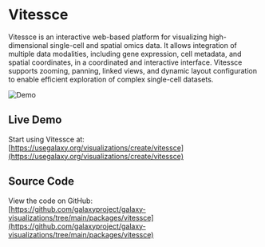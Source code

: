 # Vitessce

Vitessce is an interactive web-based platform for visualizing high-dimensional single-cell and spatial omics data. It allows integration of multiple data modalities, including gene expression, cell metadata, and spatial coordinates, in a coordinated and interactive interface. Vitessce supports zooming, panning, linked views, and dynamic layout configuration to enable efficient exploration of complex single-cell datasets.

<div class="p-4 mb-4 flex justify-center">
  <img class="rounded shadow-lg" src="/examples/vitessce.gif" alt="Demo" style="max-width:100%; height:auto;" />
</div>

## Live Demo

Start using Vitessce at:  
[https://usegalaxy.org/visualizations/create/vitessce](https://usegalaxy.org/visualizations/create/vitessce)

## Source Code

View the code on GitHub:  
[https://github.com/galaxyproject/galaxy-visualizations/tree/main/packages/vitessce](https://github.com/galaxyproject/galaxy-visualizations/tree/main/packages/vitessce)
